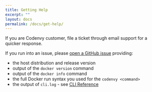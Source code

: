 ```yaml
---
title: Getting Help
excerpt: ""
layout: docs
permalink: /docs/get-help/
---
```

If you are Codenvy customer, file a ticket through email support for a quicker response.

If you run into an issue, please [open a GitHub issue](http://github.com/codenvy/codenvy/issues) providing:
- the host distribution and release version
- output of the `docker version` command
- output of the `docker info` command
- the full Docker run syntax you used for the `codenvy <command>`
- the output of `cli.log` - see [CLI Reference](/docs/cli/)
